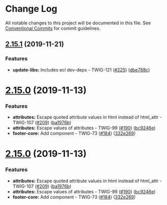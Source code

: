 # Change Log

All notable changes to this project will be documented in this file.
See [Conventional Commits](https://conventionalcommits.org) for commit guidelines.

## [2.15.1](https://github.com/ec-europa/ecl-twig/compare/v2.15.0...v2.15.1) (2019-11-21)

### Features

- **update-libs:** Includes ecl dev-deps - TWIG-121 ([#225](https://github.com/ec-europa/ecl-twig/issues/225)) ([dbe788c](https://github.com/ec-europa/ecl-twig/commit/dbe788c))

# [2.15.0](https://github.com/ec-europa/ecl-twig/compare/v2.11.2...v2.15.0) (2019-11-13)

### Features

- **attributes:** Escape quoted attribute values in html instead of html_attr - TWIG-107 ([#209](https://github.com/ec-europa/ecl-twig/issues/209)) ([ba1976b](https://github.com/ec-europa/ecl-twig/commit/ba1976b))
- **attributes:** Escape values of attributes - TWIG-99 ([#190](https://github.com/ec-europa/ecl-twig/issues/190)) ([bc9246e](https://github.com/ec-europa/ecl-twig/commit/bc9246e))
- **footer-core:** Add component - TWIG-73 ([#184](https://github.com/ec-europa/ecl-twig/issues/184)) ([332e269](https://github.com/ec-europa/ecl-twig/commit/332e269))

# [2.15.0](https://github.com/ec-europa/ecl-twig/compare/v2.11.2...v2.15.0) (2019-11-13)

### Features

- **attributes:** Escape quoted attribute values in html instead of html_attr - TWIG-107 ([#209](https://github.com/ec-europa/ecl-twig/issues/209)) ([ba1976b](https://github.com/ec-europa/ecl-twig/commit/ba1976bdab9dc0d5c5ed94231a40762874f030a4))
- **attributes:** Escape values of attributes - TWIG-99 ([#190](https://github.com/ec-europa/ecl-twig/issues/190)) ([bc9246e](https://github.com/ec-europa/ecl-twig/commit/bc9246e7db80ef15d66e143439d93f487842342c))
- **footer-core:** Add component - TWIG-73 ([#184](https://github.com/ec-europa/ecl-twig/issues/184)) ([332e269](https://github.com/ec-europa/ecl-twig/commit/332e269fa1aed7163a14eac193b11f0f6f76194c))
